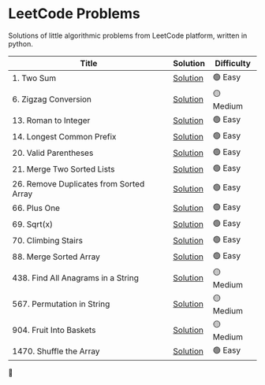 # LeetCode Problems

Solutions of little algorithmic problems from LeetCode platform, written in python.

|Title|Solution|Difficulty|
|---|---|---|
|1. Two Sum|[Solution](https://github.com/karolrogozinski/LeetCode/tree/main/EASY/1.%20Two%20Sum)| 🟢 Easy |
|6. Zigzag Conversion|[Solution](https://github.com/karolrogozinski/LeetCode/tree/main/MEDIUM/6.%20Zigzag%20Conversion)| 🟡 Medium |
|13. Roman to Integer|[Solution](https://github.com/karolrogozinski/LeetCode/tree/main/EASY/13.%20Roman%20to%20Integer)| 🟢 Easy |
|14. Longest Common Prefix|[Solution](https://github.com/karolrogozinski/LeetCode/tree/main/EASY/14.%20Longest%20Common%20Prefix)| 🟢 Easy |
|20. Valid Parentheses|[Solution](https://github.com/karolrogozinski/LeetCode/tree/main/EASY/20.%20Valid%20Parentheses)| 🟢 Easy |
|21. Merge Two Sorted Lists|[Solution](https://github.com/karolrogozinski/LeetCode/tree/main/EASY/21.%20Merge%20Two%20Sorted%20Lists)| 🟢 Easy |
|26. Remove Duplicates from Sorted Array|[Solution](https://github.com/karolrogozinski/LeetCode/tree/main/EASY/26.%20Remove%20Duplicates%20from%20Sorted%20Array)| 🟢 Easy |
|66. Plus One|[Solution](https://github.com/karolrogozinski/LeetCode/tree/main/EASY/66.%20Plus%20One)| 🟢 Easy |
|69. Sqrt(x)|[Solution](https://github.com/karolrogozinski/LeetCode/tree/main/EASY/69.%20Sqrt(x))| 🟢 Easy |
|70. Climbing Stairs|[Solution](https://github.com/karolrogozinski/LeetCode/tree/main/EASY/70.%20Climbing%20Stairs)| 🟢 Easy |
|88. Merge Sorted Array|[Solution](https://github.com/karolrogozinski/LeetCode/tree/main/EASY/88.%20Merge%20Sorted%20Array)| 🟢 Easy |
|438. Find All Anagrams in a String|[Solution](https://github.com/karolrogozinski/LeetCode/tree/main/MEDIUM/438.%20Find%20All%20Anagrams%20in%20a%20String)| 🟡 Medium  |
|567. Permutation in String|[Solution](https://github.com/karolrogozinski/LeetCode/tree/main/MEDIUM/567.%20Permutation%20in%20String)| 🟡 Medium |
|904. Fruit Into Baskets|[Solution](https://github.com/karolrogozinski/LeetCode/tree/main/MEDIUM/904.%20Fruit%20Into%20Baskets)| 🟡 Medium |
|1470. Shuffle the Array|[Solution](https://github.com/karolrogozinski/LeetCode/tree/main/EASY/1470.%20Shuffle%20the%20Array)| 🟢 Easy |

🔴

